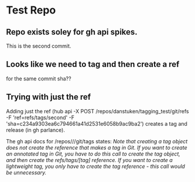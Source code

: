 # Test Repo

## Repo exists soley for gh api spikes.
This is the second commit.

## Looks like we need to tag and then create a ref
for the same commit sha??

## Trying with just the ref
Adding just the ref (hub api -X POST /repos/danstuken/tagging_test/git/refs -F 'ref=refs/tags/second' -F 'sha=c234a9303ea6c794661a41d2531e6058b9ac9ba2')
creates a tag and release (in gh parlance).

The gh api docs for /repos/<owner>/<repo>/git/tags states:
_Note that creating a tag object does not create the reference that makes a tag in Git. If you want to create an annotated tag in Git, you have to do this call to create the tag object, and then create the refs/tags/[tag] reference. If you want to create a lightweight tag, you only have to create the tag reference - this call would be unnecessary._
